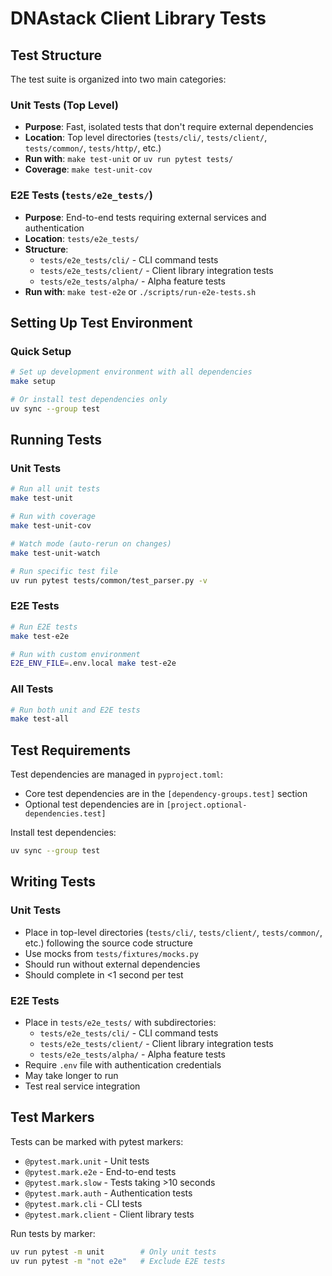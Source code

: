 # DNAstack Client Library Tests

## Test Structure

The test suite is organized into two main categories:

### Unit Tests (Top Level)
- **Purpose**: Fast, isolated tests that don't require external dependencies
- **Location**: Top level directories (`tests/cli/`, `tests/client/`, `tests/common/`, `tests/http/`, etc.)
- **Run with**: `make test-unit` or `uv run pytest tests/`
- **Coverage**: `make test-unit-cov`

### E2E Tests (`tests/e2e_tests/`)
- **Purpose**: End-to-end tests requiring external services and authentication
- **Location**: `tests/e2e_tests/`
- **Structure**:
  - `tests/e2e_tests/cli/` - CLI command tests
  - `tests/e2e_tests/client/` - Client library integration tests  
  - `tests/e2e_tests/alpha/` - Alpha feature tests
- **Run with**: `make test-e2e` or `./scripts/run-e2e-tests.sh`

## Setting Up Test Environment

### Quick Setup
```bash
# Set up development environment with all dependencies
make setup

# Or install test dependencies only
uv sync --group test
```

## Running Tests

### Unit Tests
```bash
# Run all unit tests
make test-unit

# Run with coverage
make test-unit-cov

# Watch mode (auto-rerun on changes)
make test-unit-watch

# Run specific test file
uv run pytest tests/common/test_parser.py -v
```

### E2E Tests
```bash
# Run E2E tests
make test-e2e

# Run with custom environment
E2E_ENV_FILE=.env.local make test-e2e
```

### All Tests
```bash
# Run both unit and E2E tests
make test-all
```

## Test Requirements

Test dependencies are managed in `pyproject.toml`:
- Core test dependencies are in the `[dependency-groups.test]` section
- Optional test dependencies are in `[project.optional-dependencies.test]`

Install test dependencies:
```bash
uv sync --group test
```

## Writing Tests

### Unit Tests
- Place in top-level directories (`tests/cli/`, `tests/client/`, `tests/common/`, etc.) following the source code structure
- Use mocks from `tests/fixtures/mocks.py`
- Should run without external dependencies
- Should complete in <1 second per test

### E2E Tests
- Place in `tests/e2e_tests/` with subdirectories:
  - `tests/e2e_tests/cli/` - CLI command tests
  - `tests/e2e_tests/client/` - Client library integration tests
  - `tests/e2e_tests/alpha/` - Alpha feature tests
- Require `.env` file with authentication credentials
- May take longer to run
- Test real service integration

## Test Markers

Tests can be marked with pytest markers:
- `@pytest.mark.unit` - Unit tests
- `@pytest.mark.e2e` - End-to-end tests
- `@pytest.mark.slow` - Tests taking >10 seconds
- `@pytest.mark.auth` - Authentication tests
- `@pytest.mark.cli` - CLI tests
- `@pytest.mark.client` - Client library tests

Run tests by marker:
```bash
uv run pytest -m unit        # Only unit tests
uv run pytest -m "not e2e"   # Exclude E2E tests
```